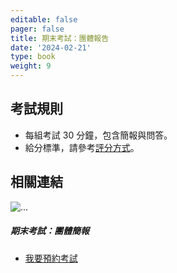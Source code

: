```yaml
---
editable: false
pager: false
title: 期末考試：團體報告
date: '2024-02-21'
type: book
weight: 9
---
```

 
<!--more-->

## 考試規則
- 每組考試 30 分鐘，包含簡報與問答。
- 給分標準，請參考[評分方式](https://meclass.la/course/232_ch-oral-presentation/#5-%E8%A9%95%E5%88%86%E6%96%B9%E5%BC%8F)。

## 相關連結

<div class="card mb-3 p-0">
  <div class="row g-0 p-0">
    <div class="col-md-5 col-sm-4 p-0">
      <img src="https://images.unsplash.com/photo-1573496799822-b0557c9e2f41" class="img-fluid mh-100 p-0 object-fit-cover m-0 d-sm-block d-none" alt="...">
    </div>
    <div class="col-md-7 col-sm-8 py-0">
      <div class="card-body">
        <h5 class="card-title my-2 p-0">期末考試：團體簡報</h5>
        <!-- <p class="card-text p-0">預約考試時間</p> -->
        <ul class="cta-group justify-content-start my-0 py-0">
          <li>
            <a href="https://calendar.app.google/8MVkrDNs2ju1Mrc89" target="_blank" class="btn btn-primary btn-lg">我要預約考試<i class="fa-solid fa-up-right-from-square mx-1"></i></a>
          </li>
          <!--
          <li>
            <a href="/slides/ch-2/lesson-11/?print-pdf" target="_blank"class="link-primary">列印 PDF<i class="fas fa-print mx-1"></i></a>
          </li> 
          -->
        </ul>
      </div>
    </div>
  </div>
</div>

